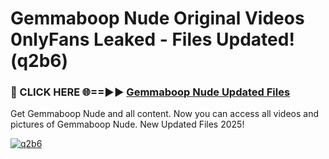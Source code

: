 # Gemmaboop Nude Original Videos 0nlyFans Leaked - Files Updated! (q2b6)

<h3>🔴 CLICK HERE 🌐==►► <a href="https://tinyurl.com/4mcuefdz" rel="nofollow">Gemmaboop Nude Updated Files</a></h3>

Get Gemmaboop Nude and all content. Now you can access all videos and pictures of Gemmaboop Nude. New Updated Files 2025!

[![q2b6](https://i.imgur.com/StAQSOY.gif)](https://tinyurl.com/4mcuefdz)
